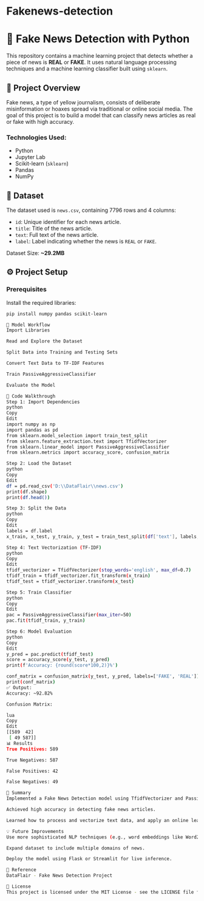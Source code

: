 # Fakenews-detection
# 📰 Fake News Detection with Python

This repository contains a machine learning project that detects whether a piece of news is **REAL** or **FAKE**. It uses natural language processing techniques and a machine learning classifier built using `sklearn`.

## 📌 Project Overview

Fake news, a type of yellow journalism, consists of deliberate misinformation or hoaxes spread via traditional or online social media. The goal of this project is to build a model that can classify news articles as real or fake with high accuracy.

### Technologies Used:
- Python
- Jupyter Lab
- Scikit-learn (`sklearn`)
- Pandas
- NumPy

## 📁 Dataset

The dataset used is `news.csv`, containing 7796 rows and 4 columns:
- `id`: Unique identifier for each news article.
- `title`: Title of the news article.
- `text`: Full text of the news article.
- `label`: Label indicating whether the news is `REAL` or `FAKE`.

Dataset Size: **~29.2MB**

## ⚙️ Project Setup

### Prerequisites

Install the required libraries:

```bash
pip install numpy pandas scikit-learn

🧠 Model Workflow
Import Libraries

Read and Explore the Dataset

Split Data into Training and Testing Sets

Convert Text Data to TF-IDF Features

Train PassiveAggressiveClassifier

Evaluate the Model

🧪 Code Walkthrough
Step 1: Import Dependencies
python
Copy
Edit
import numpy as np
import pandas as pd
from sklearn.model_selection import train_test_split
from sklearn.feature_extraction.text import TfidfVectorizer
from sklearn.linear_model import PassiveAggressiveClassifier
from sklearn.metrics import accuracy_score, confusion_matrix

Step 2: Load the Dataset
python
Copy
Edit
df = pd.read_csv('D:\\DataFlair\\news.csv')
print(df.shape)
print(df.head())

Step 3: Split the Data
python
Copy
Edit
labels = df.label
x_train, x_test, y_train, y_test = train_test_split(df['text'], labels, test_size=0.2, random_state=7)

Step 4: Text Vectorization (TF-IDF)
python
Copy
Edit
tfidf_vectorizer = TfidfVectorizer(stop_words='english', max_df=0.7)
tfidf_train = tfidf_vectorizer.fit_transform(x_train) 
tfidf_test = tfidf_vectorizer.transform(x_test)

Step 5: Train Classifier
python
Copy
Edit
pac = PassiveAggressiveClassifier(max_iter=50)
pac.fit(tfidf_train, y_train)

Step 6: Model Evaluation
python
Copy
Edit
y_pred = pac.predict(tfidf_test)
score = accuracy_score(y_test, y_pred)
print(f'Accuracy: {round(score*100,2)}%')

conf_matrix = confusion_matrix(y_test, y_pred, labels=['FAKE', 'REAL'])
print(conf_matrix)
✅ Output:
Accuracy: ~92.82%

Confusion Matrix:

lua
Copy
Edit
[[589  42]
 [ 49 587]]
📊 Results
True Positives: 589

True Negatives: 587

False Positives: 42

False Negatives: 49

📌 Summary
Implemented a Fake News Detection model using TfidfVectorizer and PassiveAggressiveClassifier.

Achieved high accuracy in detecting fake news articles.

Learned how to process and vectorize text data, and apply an online learning algorithm.

💡 Future Improvements
Use more sophisticated NLP techniques (e.g., word embeddings like Word2Vec or BERT).

Expand dataset to include multiple domains of news.

Deploy the model using Flask or Streamlit for live inference.

📎 Reference
DataFlair - Fake News Detection Project

📜 License
This project is licensed under the MIT License - see the LICENSE file for details.

